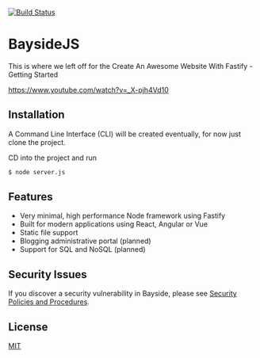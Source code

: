 [![Build Status](https://travis-ci.org/chawk/bayside.svg?branch=master)](https://travis-ci.org/chawk/bayside)

# BaysideJS

This is where we left off for the Create An Awesome Website With Fastify - Getting Started

https://www.youtube.com/watch?v=_X-pjh4Vd10

## Installation

A Command Line Interface (CLI) will be created eventually, for now just clone the project. 

CD into the project and run

```bash
$ node server.js
```

## Features

  * Very minimal, high performance Node framework using Fastify
  * Built for modern applications using React, Angular or Vue
  * Static file support
  * Blogging administrative portal (planned)
  * Support for SQL and NoSQL (planned)
  
## Security Issues

  If you discover a security vulnerability in Bayside, please see [Security Policies and Procedures](Security.md).

## License

  [MIT](LICENSE)


